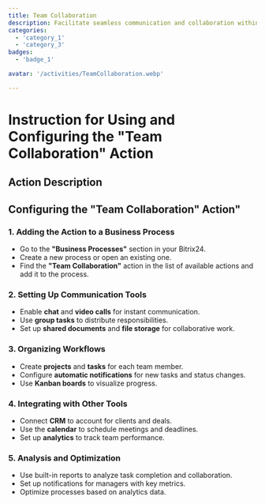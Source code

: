 ```yaml
---
title: Team Collaboration
description: Facilitate seamless communication and collaboration within your team.
categories: 
  - 'category_1'
  - 'category_3'
badges: 
  - 'badge_1'

avatar: '/activities/TeamCollaboration.webp'

---
```

# Instruction for Using and Configuring the "Team Collaboration" Action

## Action Description

## **Configuring the "Team Collaboration" Action"**

### 1. Adding the Action to a Business Process
- Go to the **"Business Processes"** section in your Bitrix24.
- Create a new process or open an existing one.
- Find the **"Team Collaboration"** action in the list of available actions and add it to the process.

### 2. Setting Up Communication Tools
- Enable **chat** and **video calls** for instant communication.
- Use **group tasks** to distribute responsibilities.
- Set up **shared documents** and **file storage** for collaborative work.

### 3. Organizing Workflows
- Create **projects** and **tasks** for each team member.
- Configure **automatic notifications** for new tasks and status changes.
- Use **Kanban boards** to visualize progress.

### 4. Integrating with Other Tools
- Connect **CRM** to account for clients and deals.
- Use the **calendar** to schedule meetings and deadlines.
- Set up **analytics** to track team performance.

### 5. Analysis and Optimization
- Use built-in reports to analyze task completion and collaboration.
- Set up notifications for managers with key metrics.
- Optimize processes based on analytics data.   
